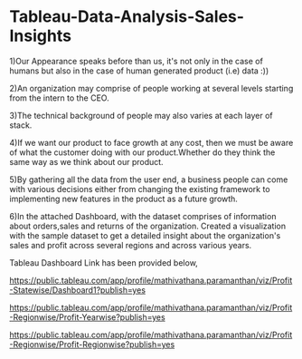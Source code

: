 # Tableau-Data-Analysis-Sales-Insights

1)Our Appearance speaks before than us, it's not only in the case of humans but also in the case of human generated product (i.e) data :))

2)An organization may comprise of people working at several levels starting from the intern to the CEO.

3)The technical background of people may also varies at each layer of stack.

4)If we want our product to face growth at any cost, then we must be aware of what the customer doing with our product.Whether do they think the same way as we think about our product.

5)By gathering all the data from the user end, a business people can come with various decisions either from changing the existing framework to implementing new features in the product as a future growth.

6)In the attached Dashboard, with the dataset comprises of information about orders,sales and returns of the organization. Created a visualization with the sample dataset to get a detailed insight about the organization's sales and profit across several regions and across various years.

Tableau Dashboard Link has been provided below,

https://public.tableau.com/app/profile/mathivathana.paramanthan/viz/Profit-Statewise/Dashboard1?publish=yes

https://public.tableau.com/app/profile/mathivathana.paramanthan/viz/Profit-Regionwise/Profit-Yearwise?publish=yes

https://public.tableau.com/app/profile/mathivathana.paramanthan/viz/Profit-Regionwise/Profit-Regionwise?publish=yes
